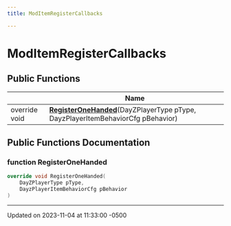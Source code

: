 ```yaml
---
title: ModItemRegisterCallbacks

---
```


# ModItemRegisterCallbacks





## Public Functions

|                | Name           |
| -------------- | -------------- |
| override void | **[RegisterOneHanded](class_mod_item_register_callbacks.md#function-registeronehanded)**(DayZPlayerType pType, DayzPlayerItemBehaviorCfg pBehavior) |

## Public Functions Documentation

### function RegisterOneHanded

```cpp
override void RegisterOneHanded(
    DayZPlayerType pType,
    DayzPlayerItemBehaviorCfg pBehavior
)
```


-------------------------------

Updated on 2023-11-04 at 11:33:00 -0500